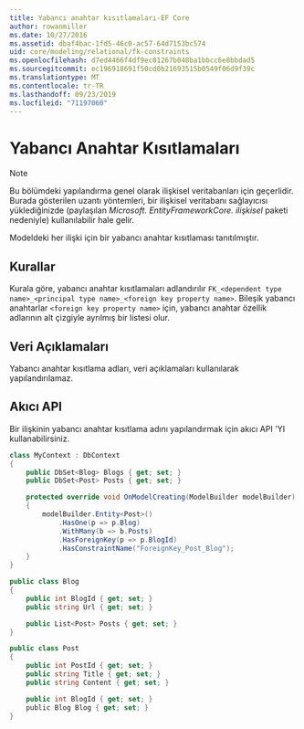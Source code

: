 ```yaml
---
title: Yabancı anahtar kısıtlamaları-EF Core
author: rowanmiller
ms.date: 10/27/2016
ms.assetid: dbaf4bac-1fd5-46c0-ac57-64d7153bc574
uid: core/modeling/relational/fk-constraints
ms.openlocfilehash: d7ed4466f4df9ec01267b048ba1bbcc6e8bbdad5
ms.sourcegitcommit: ec196918691f50cd0b21693515b0549f06d9f39c
ms.translationtype: MT
ms.contentlocale: tr-TR
ms.lasthandoff: 09/23/2019
ms.locfileid: "71197060"
---
```

# <a name="foreign-key-constraints"></a>Yabancı Anahtar Kısıtlamaları

> [!NOTE]  
> Bu bölümdeki yapılandırma genel olarak ilişkisel veritabanları için geçerlidir. Burada gösterilen uzantı yöntemleri, bir ilişkisel veritabanı sağlayıcısı yüklediğinizde (paylaşılan *Microsoft. EntityFrameworkCore. ilişkisel* paketi nedeniyle) kullanılabilir hale gelir.

Modeldeki her ilişki için bir yabancı anahtar kısıtlaması tanıtılmıştır.

## <a name="conventions"></a>Kurallar

Kurala göre, yabancı anahtar kısıtlamaları adlandırılır `FK_<dependent type name>_<principal type name>_<foreign key property name>`. Bileşik yabancı anahtarlar `<foreign key property name>` için, yabancı anahtar özellik adlarının alt çizgiyle ayrılmış bir listesi olur.

## <a name="data-annotations"></a>Veri Açıklamaları

Yabancı anahtar kısıtlama adları, veri açıklamaları kullanılarak yapılandırılamaz.

## <a name="fluent-api"></a>Akıcı API

Bir ilişkinin yabancı anahtar kısıtlama adını yapılandırmak için akıcı API 'YI kullanabilirsiniz.

<!-- [!code-csharp[Main](samples/core/relational/Modeling/FluentAPI/Relational/RelationshipConstraintName.cs?highlight=12)] -->
``` csharp
class MyContext : DbContext
{
    public DbSet<Blog> Blogs { get; set; }
    public DbSet<Post> Posts { get; set; }

    protected override void OnModelCreating(ModelBuilder modelBuilder)
    {
        modelBuilder.Entity<Post>()
            .HasOne(p => p.Blog)
            .WithMany(b => b.Posts)
            .HasForeignKey(p => p.BlogId)
            .HasConstraintName("ForeignKey_Post_Blog");
    }
}

public class Blog
{
    public int BlogId { get; set; }
    public string Url { get; set; }

    public List<Post> Posts { get; set; }
}

public class Post
{
    public int PostId { get; set; }
    public string Title { get; set; }
    public string Content { get; set; }

    public int BlogId { get; set; }
    public Blog Blog { get; set; }
}
```
